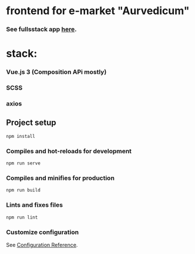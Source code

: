 # frontend for e-market "Aurvedicum"

### See fullsstack app [here](https://github.com/nikita-bondarenko/aurvedicum).

# stack:

### Vue.js 3 (Composition APi mostly)
### SCSS
### axios

## Project setup
```
npm install
```

### Compiles and hot-reloads for development
```
npm run serve
```

### Compiles and minifies for production
```
npm run build
```

### Lints and fixes files
```
npm run lint
```

### Customize configuration
See [Configuration Reference](https://cli.vuejs.org/config/).

